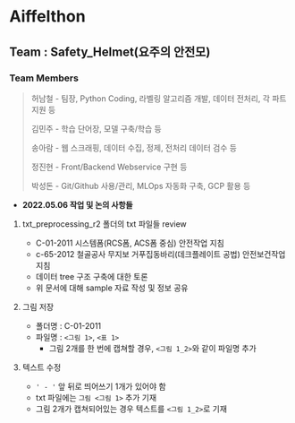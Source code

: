 # Aiffelthon
## Team : Safety_Helmet(요주의 안전모)
### Team Members
> 허남철 - 팀장, Python Coding, 라벨링 알고리즘 개발, 데이터 전처리, 각 파트 지원 등
>
> 김민주 - 학습 단어장, 모델 구축/학습 등
>
> 송아람 - 웹 스크래핑, 데이터 수집, 정제, 전처리 데이터 검수 등
>
> 정진현 - Front/Backend Webservice 구현 등
>
> 박성돈 - Git/Github 사용/관리, MLOps 자동화 구축, GCP 활용 등

- __2022.05.06 작업 및 논의 사항들__
1. txt_preprocessing_r2 폴더의 txt 파일들 review  
    - C-01-2011 시스템폼(RCS폼, ACS폼 중심) 안전작업 지침  
    - c-65-2012 철골공사 무지보 거푸집동바리(데크플레이트 공법) 안전보건작업 지침  
    - 데이터 tree 구조 구축에 대한 토론  
    - 위 문서에 대해 sample 자료 작성 및 정보 공유  


2. 그림 저장  
    - 폴더명 : C-01-2011  
    - 파일명 : `<그림 1>`, `<표 1>`  
        - 그림 2개를 한 번에 캡쳐할 경우, `<그림 1_2>`와 같이 파일명 추가  


3. 텍스트 수정  
    - `' - '` 앞 뒤로 띄어쓰기 1개가 있어야 함  
    - txt 파일에는 `그림 <그림 1>` 추가 기재  
    - 그림 2개가 캡쳐되어있는 경우 텍스트를 `<그림 1_2>`로 기재  